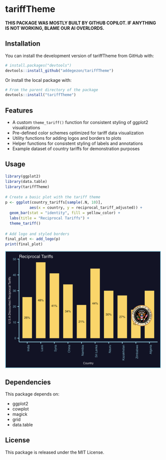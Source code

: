 # tariffTheme

__THIS PACKAGE WAS MOSTLY BUILT BY GITHUB COPILOT. IF ANYTHING IS NOT WORKING, BLAME OUR AI OVERLORDS.__

## Installation

You can install the development version of tariffTheme from GitHub with:

```r
# install.packages("devtools")
devtools::install_github("addegezon/tariffTheme")
```

Or install the local package with:

```r
# From the parent directory of the package
devtools::install("tariffTheme")
```

## Features

- A custom `theme_tariff()` function for consistent styling of ggplot2 visualizations
- Pre-defined color schemes optimized for tariff data visualization
- Utility functions for adding logos and borders to plots
- Helper functions for consistent styling of labels and annotations
- Example dataset of country tariffs for demonstration purposes

## Usage

```r
library(ggplot2)
library(data.table)
library(tariffTheme)

# Create a basic plot with the tariff theme
p <- ggplot(country_tariffs[sample(.N, 10)], 
           aes(x = country, y = reciprocal_tariff_adjusted)) +
  geom_bar(stat = "identity", fill = yellow_color) +
  labs(title = "Reciprocal Tariffs") +
  theme_tariff()

# Add logo and styled borders
final_plot <- add_logo(p)
print(final_plot)
```

![Example Plot](man/figures/tariff_example.png)

## Dependencies

This package depends on:
- ggplot2
- cowplot
- magick
- grid
- data.table

## License

This package is released under the MIT License.